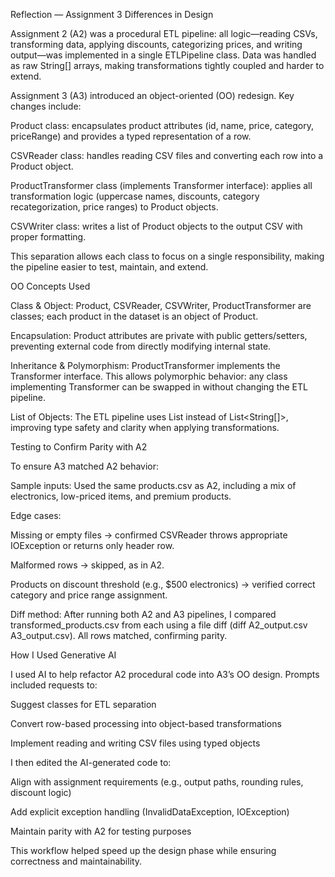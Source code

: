 Reflection — Assignment 3
Differences in Design

Assignment 2 (A2) was a procedural ETL pipeline: all logic—reading CSVs, transforming data, applying discounts, categorizing prices, and writing output—was implemented in a single ETLPipeline class. Data was handled as raw String[] arrays, making transformations tightly coupled and harder to extend.

Assignment 3 (A3) introduced an object-oriented (OO) redesign. Key changes include:

Product class: encapsulates product attributes (id, name, price, category, priceRange) and provides a typed representation of a row.

CSVReader class: handles reading CSV files and converting each row into a Product object.

ProductTransformer class (implements Transformer interface): applies all transformation logic (uppercase names, discounts, category recategorization, price ranges) to Product objects.

CSVWriter class: writes a list of Product objects to the output CSV with proper formatting.

This separation allows each class to focus on a single responsibility, making the pipeline easier to test, maintain, and extend.

OO Concepts Used

Class & Object: Product, CSVReader, CSVWriter, ProductTransformer are classes; each product in the dataset is an object of Product.

Encapsulation: Product attributes are private with public getters/setters, preventing external code from directly modifying internal state.

Inheritance & Polymorphism: ProductTransformer implements the Transformer interface. This allows polymorphic behavior: any class implementing Transformer can be swapped in without changing the ETL pipeline.

List of Objects: The ETL pipeline uses List<Product> instead of List<String[]>, improving type safety and clarity when applying transformations.

Testing to Confirm Parity with A2

To ensure A3 matched A2 behavior:

Sample inputs: Used the same products.csv as A2, including a mix of electronics, low-priced items, and premium products.

Edge cases:

Missing or empty files → confirmed CSVReader throws appropriate IOException or returns only header row.

Malformed rows → skipped, as in A2.

Products on discount threshold (e.g., $500 electronics) → verified correct category and price range assignment.

Diff method: After running both A2 and A3 pipelines, I compared transformed_products.csv from each using a file diff (diff A2_output.csv A3_output.csv). All rows matched, confirming parity.

How I Used Generative AI

I used AI to help refactor A2 procedural code into A3’s OO design. Prompts included requests to:

Suggest classes for ETL separation

Convert row-based processing into object-based transformations

Implement reading and writing CSV files using typed objects

I then edited the AI-generated code to:

Align with assignment requirements (e.g., output paths, rounding rules, discount logic)

Add explicit exception handling (InvalidDataException, IOException)

Maintain parity with A2 for testing purposes

This workflow helped speed up the design phase while ensuring correctness and maintainability.